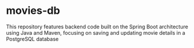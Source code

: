 # movies-db
This repository features backend code built on the Spring Boot architecture using Java and Maven, focusing on saving and updating movie details in a PostgreSQL database
